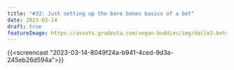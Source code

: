 ```yaml
---
title: "#33: Just setting up the bare bones basics of a bot"
date: 2023-03-14
draft: true
featureImage: https://assets.gradesta.com/vegan-buddies/img/dalle2-bots-in-frame.png
---
```


{{<screencast "2023-03-14-8049f24a-b941-4ced-9d3a-245eb26d594a">}}
